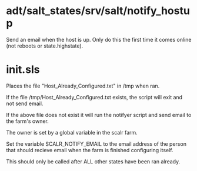 adt/salt_states/srv/salt/notify_hostup
==========

Send an email when the host is up. Only do this the first time it comes online (not reboots or state.highstate). 

init.sls
===

Places the file "Host_Already_Configured.txt" in /tmp when ran. 

If the file /tmp/Host_Already_Configured.txt exists, the script will exit and not send email. 

If the above file does not exist it will run the notifyer script and send email to the farm's owner. 

The owner is set by a global variable in the scalr farm. 

Set the variable SCALR_NOTIFY_EMAIL to the email address of the person that should recieve email when the farm is finished configuring itself.

This should only be called after ALL other states have been ran already.  
